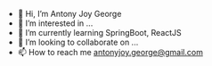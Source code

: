- 👋 Hi, I’m Antony Joy George
- 👀 I’m interested in ...
- 🌱 I’m currently learning SpringBoot, ReactJS
- 💞️ I’m looking to collaborate on ...
- 📫 How to reach me antonyjoy.george@gmail.com

<!---
ajg0077/ajg0077 is a ✨ special ✨ repository because its `README.md` (this file) appears on your GitHub profile.
You can click the Preview link to take a look at your changes.
--->
